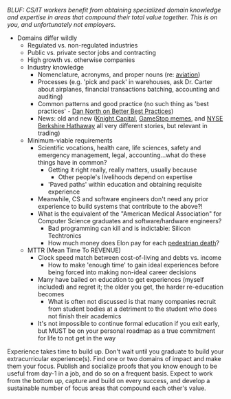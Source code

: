 *BLUF: CS/IT workers benefit from obtaining specialized domain knowledge and expertise in areas that compound their total value together. This is on you, and unfortunately not employers.*

* Domains differ wildly
	* Regulated vs. non-regulated industries
	* Public vs. private sector jobs and contracting
	* High growth vs. otherwise companies
	* Industry knowledge
		* Nomenclature, acronyms, and proper nouns (re: [aviation](https://cla.aero/acronyms/))
		* Processes (e.g. 'pick and pack' in warehouses, ask Dr. Carter about airplanes, financial transactions batching, accounting and auditing)
		* Common patterns and good practice (no such thing as 'best practices' - [Dan North on Better Best Practices](https://dannorth.net/better-best-practices/))
		* News: old and new ([Knight Capital](https://dougseven.com/2014/04/17/knightmare-a-devops-cautionary-tale/), [GameStop memes](https://time.com/6977548/gme-stock-gamestop-meme/), and [NYSE Berkshire Hathaway](https://www.tipranks.com/news/berkshire-hathaway-nysebrk-b-briefly-busted-glitch-fixed) all very different stories, but relevant in trading)
	* Minimum-viable requirements
		* Scientific vocations, health care, life sciences, safety and emergency management, legal, accounting...what do these things have in common?
			* Getting it right really, really matters, usually because
				* Other people's livelihoods depend on expertise
			* 'Paved paths' within education and obtaining requisite experience
		* Meanwhile, CS and software engineers don't need any prior experience to build systems that contribute to the above?!
		* What is the equivalent of the "American Medical Association" for Computer Science graduates and software/hardware engineers?
			* Bad programming can kill and is indictable: Silicon Techtronics
			* How much money does Elon pay for each [pedestrian death](https://www.cbsnews.com/news/tesla-fsd-self-driving-autopilot-elon-musk/)?
	* MTTR (Mean Time To REVENUE)
		* Clock speed match between cost-of-living and debts vs. income
			* How to make 'enough time' to gain ideal experiences before being forced into making non-ideal career decisions
		* Many have bailed on education to get experiences (myself included) and regret it; the older you get, the harder re-education becomes
			* What is often not discussed is that many companies recruit from student bodies at a detriment to the student who does not finish their academics
		* It's not impossible to continue formal education if you exit early, but MUST be on your personal roadmap as a true commitment for life to not get in the way

Experience takes time to build up. Don't wait until you graduate to build your extracurricular experience(s). Find one or two domains of impact and make them your focus. Publish and socialize proofs that you know enough to be useful from day-1 in a job, and do so on a frequent basis. Expect to work from the bottom up, capture and build on every success, and develop a sustainable number of focus areas that compound each other's value.

